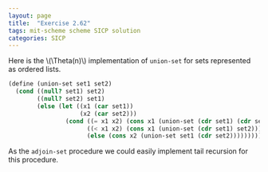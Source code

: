 ```yaml
---
layout: page
title:  "Exercise 2.62"
tags: mit-scheme scheme SICP solution
categories: SICP
---
```

Here is the \\(\Theta\(n\)\\) implementation of `union-set` for sets represented as ordered lists.
```scheme
(define (union-set set1 set2)
  (cond ((null? set1) set2)
        ((null? set2) set1)
        (else (let ((x1 (car set1))
                    (x2 (car set2)))
                (cond ((= x1 x2) (cons x1 (union-set (cdr set1) (cdr set2))))
                      ((< x1 x2) (cons x1 (union-set (cdr set1) set2)))
                      (else (cons x2 (union-set set1 (cdr set2)))))))))
```
As the `adjoin-set` procedure we could easily implement tail recursion for this procedure.
